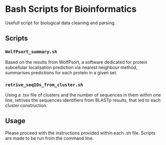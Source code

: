 # Bash Scripts for Bioinformatics
Usefull script for biological data cleaning and parsing.

## Scripts

### `WolfPsort_summary.sh`
Based on the results from WolfPsort, a software dedicated for protein subcellular localisation prediction via nearest neighbour method, summarises predictions for each protein in a given set.

### `retrive_seqIDs_from_cluster.sh`
Using a .tsv file of clusters and the number of sequences in them within one line, retrives the sequences identifiers from BLASTp results, that led to each cluster construction.

## Usage
Please proceed with the instructions provided within each .sh file. Scripts are made to be run from the command line.
